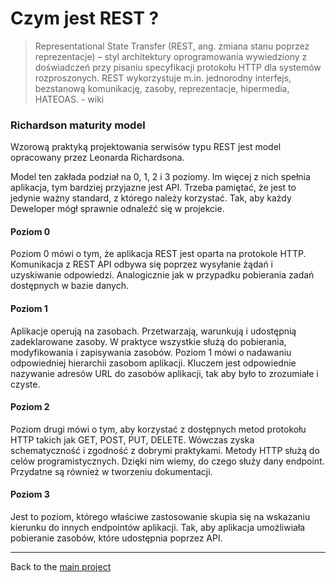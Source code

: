 # Czym jest REST ?

>Representational State Transfer (REST, ang. zmiana stanu poprzez reprezentacje) – styl architektury oprogramowania wywiedziony z doświadczeń przy pisaniu specyfikacji protokołu HTTP 
dla systemów rozproszonych. REST wykorzystuje m.in. jednorodny interfejs, bezstanową komunikację, zasoby, reprezentacje, hipermedia, HATEOAS. - wiki

### Richardson maturity model

 Wzorową praktyką projektowania serwisów typu REST jest model opracowany przez Leonarda Richardsona. 
 
Model ten zakłada podział na 0, 1, 2 i 3 poziomy. Im więcej z nich spełnia aplikacja, tym bardziej przyjazne jest API. 
Trzeba pamiętać, że jest to jedynie ważny standard, z którego należy korzystać. Tak, aby każdy Deweloper mógł sprawnie odnaleźć się w projekcie.
 
#### Poziom 0

Poziom 0 mówi o tym, że aplikacja REST jest oparta na protokole HTTP. Komunikacja z REST API odbywa się poprzez wysyłanie żądań i uzyskiwanie odpowiedzi. Analogicznie jak w przypadku pobierania zadań dostępnych w bazie danych.

#### Poziom 1

Aplikacje operują na zasobach. Przetwarzają, warunkują i udostępnią zadeklarowane zasoby. W praktyce wszystkie służą do pobierania, modyfikowania i zapisywania zasobów. 
Poziom 1 mówi o nadawaniu odpowiedniej hierarchii zasobom aplikacji. Kluczem jest odpowiednie nazywanie adresów URL do zasobów aplikacji, tak aby było to zrozumiałe i czyste.

#### Poziom 2

Poziom drugi mówi o tym, aby korzystać z dostępnych metod protokołu HTTP takich jak GET, POST, PUT, DELETE. Wówczas zyska schematyczność i zgodność z dobrymi praktykami.
Metody HTTP służą do celów programistycznych. Dzięki nim wiemy, do czego służy dany endpoint. Przydatne są również w tworzeniu dokumentacji.

#### Poziom 3

Jest to poziom, którego właściwe zastosowanie skupia się na wskazaniu kierunku do innych endpointów aplikacji. 
Tak, aby aplikacja umożliwiała pobieranie zasobów, które udostępnia poprzez API.

---
Back to the [ main project ](https://github.com/jszlenk/Rest-Tasks-Application)